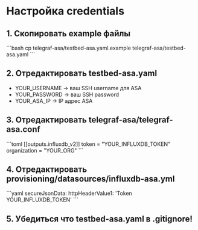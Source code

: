 # Настройка credentials

## 1. Скопировать example файлы

\`\`\`bash
cp telegraf-asa/testbed-asa.yaml.example telegraf-asa/testbed-asa.yaml
\`\`\`

## 2. Отредактировать testbed-asa.yaml

- YOUR_USERNAME → ваш SSH username для ASA
- YOUR_PASSWORD → ваш SSH password
- YOUR_ASA_IP → IP адрес ASA

## 3. Отредактировать telegraf-asa/telegraf-asa.conf

\`\`\`toml
[[outputs.influxdb_v2]]
  token = "YOUR_INFLUXDB_TOKEN"
  organization = "YOUR_ORG"
\`\`\`

## 4. Отредактировать provisioning/datasources/influxdb-asa.yml

\`\`\`yaml
secureJsonData:
  httpHeaderValue1: 'Token YOUR_INFLUXDB_TOKEN'
\`\`\`

## 5. Убедиться что testbed-asa.yaml в .gitignore!
